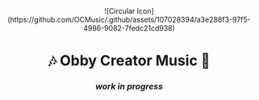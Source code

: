 <div align="center">
    ![Circular Icon](https://github.com/OCMusic/.github/assets/107028394/a3e288f3-97f5-4986-9082-7fedc21cd938)
    <h1>🎶 Obby Creator Music 🎵</h1>
    <h3><i>work in progress</i></h3>
</div>
